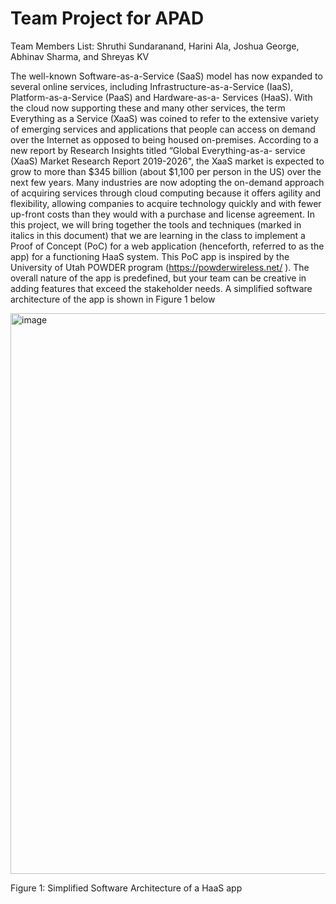 # Team Project for APAD
Team Members List: Shruthi Sundaranand, Harini Ala, Joshua George, Abhinav Sharma, and Shreyas KV

The well-known Software-as-a-Service (SaaS) model has now expanded to several online services,
including Infrastructure-as-a-Service (IaaS), Platform-as-a-Service (PaaS) and Hardware-as-a-
Services (HaaS). With the cloud now supporting these and many other services, the term
Everything as a Service (XaaS) was coined to refer to the extensive variety of emerging services
and applications that people can access on demand over the Internet as opposed to being housed
on-premises. According to a new report by Research Insights titled “Global Everything-as-a-
service (XaaS) Market Research Report 2019-2026", the XaaS market is expected to grow to more
than $345 billion (about $1,100 per person in the US) over the next few years. Many industries
are now adopting the on-demand approach of acquiring services through cloud computing
because it offers agility and flexibility, allowing companies to acquire technology quickly and with
fewer up-front costs than they would with a purchase and license agreement.
In this project, we will bring together the tools and techniques (marked in italics in this document)
that we are learning in the class to implement a Proof of Concept (PoC) for a web application
(henceforth, referred to as the app) for a functioning HaaS system. This PoC app is inspired by
the University of Utah POWDER program (https://powderwireless.net/ ). The overall nature of
the app is predefined, but your team can be creative in adding features that exceed the
stakeholder needs.
A simplified software architecture of the app is shown in Figure 1 below

<img width="897" alt="image" src="https://github.com/shreyaskv/apad_project/assets/17931918/ad906fc1-6122-4d9c-a9ca-91e2c248f729">

Figure 1: Simplified Software Architecture of a HaaS app

